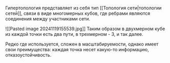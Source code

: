 Гипертопология представляет из себя тип [[Топология сети|топологии сетей]], связи в виде многомерных кубов, где ребрами являются соединения между участниками сети.

![[Pasted image 20241119155539.jpg]]
Таким образом в двухмерном кубе из каждой точки есть два пути, в трехмерном - 3, и так далее.

Редко где используется, сложен в масштабируемости, однако имеет свои преимущества: каждая точка несет какую-то информацию, отказоустойчивость. 
